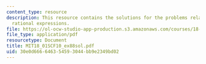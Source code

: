 ```yaml
---
content_type: resource
description: This resource contains the solutions for the problems related to the
  rational expressions.
file: https://ol-ocw-studio-app-production.s3.amazonaws.com/courses/18-01sc-single-variable-calculus-fall-2010/30e0d666646354593044bb9e2349bd02_MIT18_01SCF10_ex88sol.pdf
file_type: application/pdf
resourcetype: Document
title: MIT18_01SCF10_ex88sol.pdf
uid: 30e0d666-6463-5459-3044-bb9e2349bd02
---
```

